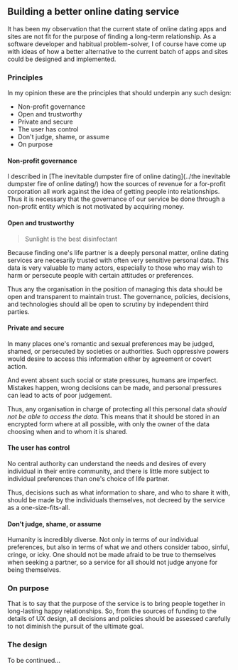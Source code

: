 ## Building a better online dating service

It has been my observation that the current state of online dating apps and sites are not fit for the purpose of finding a long-term relationship.  As a software developer and habitual problem-solver, I of course have come up with ideas of how a better alternative to the current batch of apps and sites could be designed and implemented.


### Principles

In my opinion these are the principles that should underpin any such design:

* Non-profit governance
* Open and trustworthy
* Private and secure
* The user has control
* Don't judge, shame, or assume
* On purpose


#### Non-profit governance

I described in [The inevitable dumpster fire of online dating](../the inevitable dumpster fire of online dating/) how the sources of revenue for a for-profit corporation all work against the idea of getting people into relationships.  Thus it is necessary that the governance of our service be done through a non-profit entity which is not motivated by acquiring money.


#### Open and trustworthy

> Sunlight is the best disinfectant

Because finding one's life partner is a deeply personal matter, online dating services are necesarily trusted with often very sensitive personal data.  This data is very valuable to many actors, especially to those who may wish to harm or persecute people with certain attitudes or preferences.

Thus any the organisation in the position of managing this data should be open and transparent to maintain trust.  The governance, policies, decisions, and technologies should all be open to scrutiny by independent third parties.


#### Private and secure

In many places one's romantic and sexual preferences may be judged, shamed, or persecuted by societies or authorities.  Such oppressive powers would desire to access this information either by agreement or covert action.

And event absent such social or state pressures, humans are imperfect.  Mistakes happen, wrong decisions can be made, and personal pressures can lead to acts of poor judgement.

Thus, any organisation in charge of protecting all this personal data *should not be able to access the data*.  This means that it should be stored in an encrypted form where at all possible, with only the owner of the data choosing when and to whom it is shared.


#### The user has control

No central authority can understand the needs and desires of every individual in their entire community, and there is little more subject to individual preferences than one's choice of life partner.

Thus, decisions such as what information to share, and who to share it with, should be made by the individuals themselves, not decreed by the service as a one-size-fits-all.


#### Don't judge, shame, or assume

Humanity is incredibly diverse. Not only in terms of our individual preferences, but also in terms of what we and others consider taboo, sinful, cringe, or icky.  One should not be made afraid to be true to themselves when seeking a partner, so a service for all should not judge anyone for being themselves.


### On purpose

That is to say that the purpose of the service is to bring people together in long-lasting happy relationships.  So, from the sources of funding to the details of UX design, all decisions and policies should be assessed carefully to not diminish the pursuit of the ultimate goal.


### The design

To be continued...
